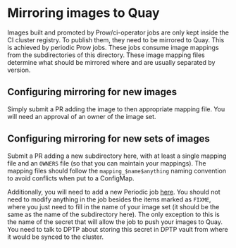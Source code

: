 # Mirroring images to Quay

Images built and promoted by Prow/ci-operator jobs are only kept inside the CI
cluster registry. To publish them, they need to be mirrored to Quay. This is
achieved by periodic Prow jobs. These jobs consume image mappings from the
subdirectories of this directory. These image mapping files determine what
should be mirrored where and are usually separated by version.

## Configuring mirroring for new images

Simply submit a PR adding the image to then appropriate mapping file. You will
need an approval of an owner of the image set.

## Configuring mirroring for new sets of images

Submit a PR adding a new subdirectory here, with at least a single mapping file
and an `OWNERS` file (so that you can maintain your mappings). The mapping files
should follow the `mapping_$name$anything` naming convention to avoid conflicts
when put to a ConfigMap.

Additionally, you will need to add a new Periodic job [here](../../ci-operator/jobs/image-mirroring.yaml).
You should not need to modify anything in the job besides the items marked as
`FIXME`, where you just need to fill in the name of your image set (it should
be the same as the name of the subdirectory here). The only exception to this is
the name of the secret that will allow the job to push your images to Quay. You
need to talk to DPTP about storing this secret in DPTP vault from where it would
be synced to the cluster.
